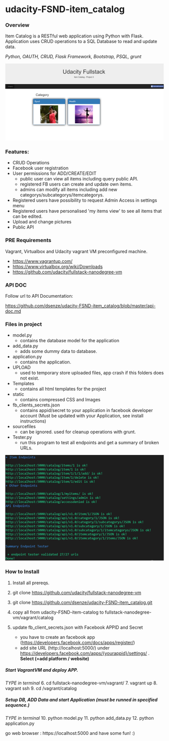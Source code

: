 # udacity-FSND-item_catalog

### Overview

Item Catalog is a RESTful web application using Python with Flask. Application uses CRUD operations to a SQL Database to read and update data.

*Python, OAUTH, CRUD, Flask Framework, Bootstrap, PSQL, grunt*

![Image of app](https://github.com/dsenze/udacity-FSND-item_catalog/blob/master/static/images/blob/startpage.PNG)

### Features:
* CRUD Operations
* Facebook user registration 
* User permissions for ADD/CREATE/EDIT
    - public user can view all items including query public API.
	- registered FB users can create and update own items.
	- admins can modify all items including add new categorys/subcategorys/itemcategorys.
* Registered users have possibility to request Admin Access in settings menu
* Registered users have personalised 'my items view' to see all items that can be edited.
* Upload and change pictures	
* Public API

### PRE Requirements
Vagrant, Virtualbox and Udacity vagrant VM preconfigured machine.

- https://www.vagrantup.com/
- https://www.virtualbox.org/wiki/Downloads
- https://github.com/udacity/fullstack-nanodegree-vm

### API DOC

Follow url to API Documentation:

https://github.com/dsenze/udacity-FSND-item_catalog/blob/master/api-doc.md

### Files in project
* model.py
	- contains the database model for the application
* add_data.py
    - adds some dummy data to database.
* application.py
    - contains the application. 
* UPLOAD
    - used to temporary store uploaded files, app crash if this folders does not exist.
* Templates
    - contains all html templates for the project
* static
    - contains compressed CSS and Images
* fb_clients_secrets.json
    - contains appid/secret to your application in facebook developer account (Must be updated with your Application, see install instructions)
* sourcefiles
    - can be ignored. used for cleanup operations with grunt.
* Tester.py
    - run this program to test all endpoints and get a summary of broken URLs.

![Image of tester.py](https://github.com/dsenze/udacity-FSND-item_catalog/blob/master/static/images/blob/tester.PNG)





### How to Install
1. Install all prereqs.

2. git clone https://github.com/udacity/fullstack-nanodegree-vm
3. git clone https://github.com/dsenze/udacity-FSND-item_catalog.git

4. copy all from udacity-FSND-item-catalog to fullstack-nanodegree-vm/vagrant/catalog
5. update fb_client_secrets.json with Facebook APPID and Secret
	- you have to create an facebook app (https://developers.facebook.com/docs/apps/register/)
	- add site URL (http://localhost:5000/) under https://developers.facebook.com/apps/{yourappid}/settings/ . **Select (+add platform / website)** 

##### Start VagrantVM and deploy APP.
*TYPE in terminal*
6. cd fullstack-nanodegree-vm/vagrant/
7. vagrant up
8. vagrant ssh
9. cd /vagrant/catalog

##### Setup DB, ADD Data and start Application (must be runned in specified sequence.)

*TYPE in terminal*
10. python model.py
11. python add_data.py
12. python application.py

go web browser : https://localhost:5000 and have some fun! :)



